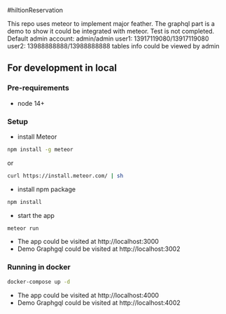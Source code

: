 #hiltionReservation

This repo uses meteor to implement major feather. The graphql part is a demo to show it could be integrated with meteor.
Test is not completed.
Default admin account: admin/admin
user1: 13917119080/13917119080
user2: 13988888888/13988888888
tables info could be viewed by admin

## For development in local

### Pre-requirements

- node 14+

### Setup

- install Meteor

```bash
npm install -g meteor
```
or

```bash
curl https://install.meteor.com/ | sh
```

- install npm package

```bash
npm install
```

- start the app

```bash
meteor run
```

- The app could be visited at http://localhost:3000
- Demo Graphgql could be visited at http://localhost:3002

### Running in docker

```bash
docker-compose up -d
```

- The app could be visited at http://localhost:4000
- Demo Graphgql could be visited at http://localhost:4002
